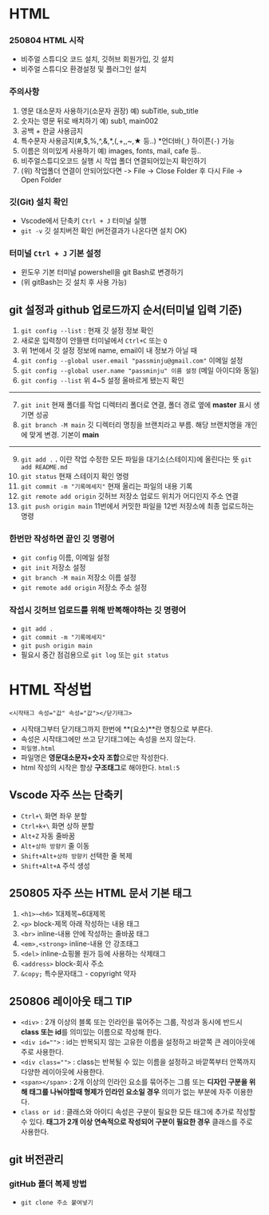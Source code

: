 # HTML
### 250804 HTML 시작
* 비주얼 스튜디오 코드 설치, 깃허브 회원가입, 깃 설치
* 비주얼 스튜디오 환경설정 및 플러그인 설치
### 주의사항
1. 영문 대소문자 사용하기(소문자 권장) 예) subTitle, sub_title
2. 숫자는 영문 뒤로 배치하기 예) sub1, main002
3. 공백 + 한글 사용금지
4. 특수문자 사용금지(#,$,%,^,&,*,(,+,\,~,★ 등..) *언더바(`_`) 하이픈(`-`) 가능
5. 이름은 의미있게 사용하기 예) images, fonts, mail, cafe 등..
6. 비주얼스튜디오코드 실행 시 작업 폴더 연결되어있는지 확인하기
7. (위) 작업폴더 연결이 안되어있다면 -> File -> Close Folder 후 다시 File -> Open Folder
### 깃(Git) 설치 확인
* Vscode에서 단축키 `Ctrl + J` 터미널 실행
* `git -v` 깃 설치버전 확인 (버전결과가 나온다면 설치 OK)
### 터미널 `Ctrl + J` 기본 설정
* 윈도우 기본 터미널 powershell을 git Bash로 변경하기
* (위 gitBash는 깃 설치 후 사용 가능)
## git 설정과 github 업로드까지 순서(터미널 입력 기준)
1. `git config --list` : 현재 깃 설정 정보 확인
2. 새로운 입력창이 안뜰땐 터미널에서 `Ctrl+C` 또는 `Q`
3. 위 1번에서 깃 설정 정보에 name, email이 내 정보가 아닐 때
4. `git config --global user.email "passminju@gmail.com"` 이메일 설정
5. `git config --global user.name "passminju" 이름 설정` (메일 아이디와 동일)
6. `git config --list` 위 4~5 설정 올바르게 됐는지 확인
---
7. `git init` 현재 폴더를 작업 디렉터리 폴더로 연결, 폴더 경로 옆에 **master** 표시 생기면 성공
8. `git branch -M main` 깃 디렉터리 명칭을 브랜치라고 부름. 해당 브랜치명을 개인에 맞게 변경. 기본이 **main**
---
9. `git add .` **.** 이란 작업 수정한 모든 파일을 대기소(스테이지)에 올린다는 뜻 `git add README.md`
10. `git status` 현재 스테이지 확인 명령
11. `git commit -m "기록메세지"` 현재 올리는 파일의 내용 기록
12. `git remote add origin` 깃허브 저장소 업로드 위치가 어디인지 주소 연결
13. `git push origin main` 11번에서 커밋한 파일을 12번 저장소에 최종 업로드하는 명령
### 한번만 작성하면 끝인 깃 명령어
* `git config` 이름, 이메일 설정
* `git init` 저장소 설정
* `git branch -M main` 저장소 이름 설정
* `git remote add origin` 저장소 주소 설정
### 작섭시 깃허브 업로드를 위해 반복해야하는 깃 명령어
* `git add .`
* `git commit -m "기록메세지"`
* `git push origin main`
* 필요시 중간 점검용으로 `git log` 또는 `git status`
# HTML 작성법
`<시작태그 속성="값" 속성="값"></닫기태그>`
* 시작태그부터 닫기태그까지 한번에 **(요소)**란 명칭으로 부른다.
* 속성은 시작태그에만 쓰고 닫기태그에는 속성을 쓰지 않는다.
* `파일명.html`
* 파일명은 **영문대소문자+숫자 조합**으로만 작성한다.
* html 작성의 시작은 항상 **구조태그**로 해야한다. `html:5`
## Vscode 자주 쓰는 단축키
* `Ctrl+\` 화면 좌우 분할
* `Ctrl+k+\` 화면 상하 분할
* `Alt+Z` 자동 줄바꿈
* `Alt+상하 방향키` 줄 이동
* `Shift+Alt+상하 방향키` 선택한 줄 복제
* `Shift+Alt+A` 주석 생성
## 250805 자주 쓰는 HTML 문서 기본 태그
1. `<h1>~<h6>` 1대제목~6대제목
2. `<p>` block-제목 아래 작성하는 내용 태그
3. `<br>` inline-내용 안에 작성하는 줄바꿈 태그
4. `<em>,<strong>` inline-내용 안 강조태그
5. `<del>` inline-쇼핑몰 원가 등에 사용하는 삭제태그
6. `<address>` block-회사 주소
7. `&copy;` 특수문자태그 - copyright 약자
## 250806 레이아웃 태그 TIP
* `<div>` : 2개 이상의 블록 또는 인라인을 묶어주는 그룹, 작성과 동시에 반드시 **class 또는 id**를 의미있는 이름으로 작성해 한다.
* `<div id="">` : id는 반복되지 않는 고유한 이름을 설정하고 바깥쪽 큰 레이아웃에 주로 사용한다.
* `<div class="">` : class는 반복될 수 있는 이름을 설정하고 바깥쪽부터 안쪽까지 다양한 레이아웃에 사용한다.
* `<span></span>` : 2개 이상의 인라인 요소를 묶어주는 그룹 또는 **디자인 구분을 위해 태그를 나눠야할때 형제가 인라인 요소일 경우** 의미가 없는 부분에 자주 이용한다.
* `class or id` : 클래스와 아이디 속성은 구분이 필요한 모든 태그에 추가로 작성할 수 있다. **태그가 2개 이상 연속적으로 작성되어 구분이 필요한 경우** 클래스를 주로 사용한다.














## git 버전관리
### gitHub 폴더 복제 방법
* `git clone 주소 붙여넣기`
